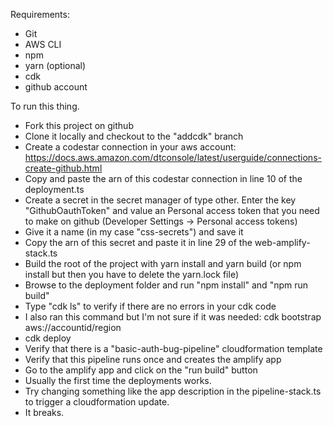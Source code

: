 Requirements:
- Git
- AWS CLI
- npm
- yarn (optional)
- cdk
- github account

To run this thing.

- Fork this project on github
- Clone it locally and checkout to the "addcdk" branch
- Create a codestar connection in your aws account: https://docs.aws.amazon.com/dtconsole/latest/userguide/connections-create-github.html
- Copy and paste the arn of this codestar connection in line 10 of the deployment.ts
- Create a secret in the secret manager of type other. Enter the key "GithubOauthToken" and value an Personal access token that you need to make on github (Developer Settings -> Personal access tokens)
- Give it a name (in my case "css-secrets") and save it
- Copy the arn of this secret and paste it in line 29 of the web-amplify-stack.ts
- Build the root of the project with yarn install and yarn build (or npm install but then you have to delete the yarn.lock file)
- Browse to the deployment folder and run "npm install" and "npm run build"
- Type "cdk ls" to verify if there are no errors in your cdk code
- I also ran this command but I'm not sure if it was needed: cdk bootstrap aws://accountid/region
- cdk deploy
- Verify that there is a "basic-auth-bug-pipeline" cloudformation template
- Verify that this pipeline runs once and creates the amplify app
- Go to the amplify app and click on the "run build" button
- Usually the first time the deployments works.
- Try changing something like the app description in the pipeline-stack.ts to trigger a cloudformation update.
- It breaks.
